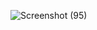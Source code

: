 ![Screenshot (95)](https://user-images.githubusercontent.com/86826936/221629110-0aa94b54-817a-46a3-8b85-2c190c024e6f.png)
